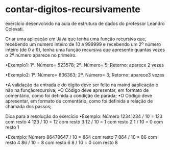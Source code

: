 # contar-digitos-recursivamente
exercício desenvolvido na aula de estrutura de dados do professor Leandro Colevati. 

Criar uma aplicação em Java que tenha uma função recursiva que, recebendo um numero inteiro de 10 a 999999 e recebendo um 2º número inteiro (de 0 a 9), tenha uma função recursiva que apresente quantas vezes o 2º número aparece no primeiro.

•Exemplo1: 
1º. Número= 523578;
2º. Número= 5; 
Retorno: aparece 2 vezes

•Exemplo2: 
1º. Número= 836363;
2º. Número= 3; 
Retorno: aparece3 vezes

•A validação da entrada e do dígito deve ser feito na maind aaplicação e não na funçãorecursiva;
•O Código deve apresentar, em formato de comentário, como foi definida a condição de parada;
•O Código deve apresentar, em formato de comentário, como foi definida a relação de chamada dos passos;

Dica para a resolução do exercício
•Exemplo: 
Número 12341234 / 10  = 123 com resto 4
123 / 10 = 12 com resto 3
12 / 10 = 1 com resto 2
1 / 10 = 0 com resto 1

•Exemplo: 
Número 86478647 / 10 = 864 com resto 7
864 / 10 = 86 com resto 4
86 / 10 = 8 com resto 6
8 / 10 = 0 com resto 8

